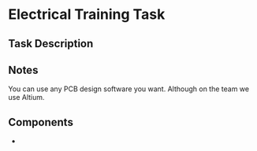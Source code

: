 # Electrical Training Task

## Task Description


## Notes
You can use any PCB design software you want. Although on the team we use Altium. 

## Components
- 
